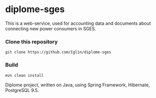 # diplome-sges
This is a web-service, used for accounting data and documents about connecting new power consumers in SGES. 

### Clone this repository
```
git clone https://github.com/Iglin/diplome-sges
```
### Build
```
mvn clean install
```
Diplome project, written on Java, using Spring Framework, Hibernate, PostgreSQL 9.5.


